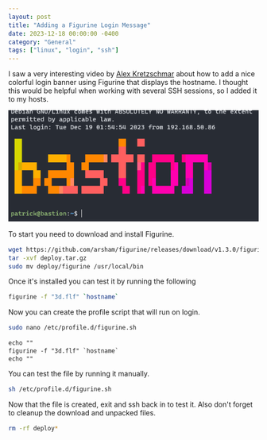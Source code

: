 ```yaml
---
layout: post
title: "Adding a Figurine Login Message"
date: 2023-12-18 00:00:00 -0400
category: "General"
tags: ["linux", "login", "ssh"]
---
```


I saw a very interesting video by [Alex Kretzschmar](https://www.youtube.com/watch?v=GPQ6k2GR17I) about how to add a nice colorful login banner using Figurine that displays the hostname. I thought this would be helpful when working with several SSH sessions, so I added it to my hosts.

![Login example of figurine displaying the hostname](../assets/img/adding-figurine-login-message/login-example.png)

To start you need to download and install Figurine.

```bash
wget https://github.com/arsham/figurine/releases/download/v1.3.0/figurine_linux_amd64_v1.3.0.tar.gz -O deploy.tar.gz
tar -xvf deploy.tar.gz
sudo mv deploy/figurine /usr/local/bin
```

Once it's installed you can test it by running the following

```bash
figurine -f "3d.flf" `hostname`
```

Now you can create the profile script that will run on login.

```bash
sudo nano /etc/profile.d/figurine.sh
```

```text
echo ""
figurine -f "3d.flf" `hostname`
echo ""
```

You can test the file by running it manually.

```bash
sh /etc/profile.d/figurine.sh
```

Now that the file is created, exit and ssh back in to test it. Also don't forget to cleanup the download and unpacked files.

```bash
rm -rf deploy*
```
